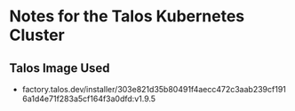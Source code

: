 # Notes for the Talos Kubernetes Cluster

## Talos Image Used

- factory.talos.dev/installer/303e821d35b80491f4aecc472c3aab239cf1916a1d4e71f283a5cf164f3a0dfd:v1.9.5
